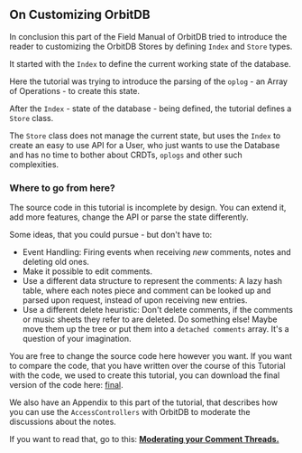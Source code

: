 ## On Customizing OrbitDB

In conclusion this
part of the Field
Manual of OrbitDB
tried to introduce
the reader to
customizing the
OrbitDB Stores
by defining `Index`
and `Store` types.

It started with the
`Index` to define the
current working state
of the database.

Here the tutorial
was trying to
introduce the parsing
of the `oplog` - an Array of Operations -
to create this state.

After the `Index` - state of the database -
being defined, the tutorial defines
a `Store` class.

The `Store` class does not
manage the current state,
but uses the `Index`
to create an easy to use
API for a User, who just
wants to use the Database
and has no time to bother
about CRDTs, `oplogs` and
other such complexities.

### Where to go from here?

The source code in this
tutorial is incomplete
by design.
You can extend it,
add more features,
change the API or parse
the state differently.

Some ideas, that you could
pursue - but don't have to:

- Event Handling: Firing events when receiving *new* comments, notes and deleting old ones.
- Make it possible to edit comments.
- Use a different data structure to represent the comments: A lazy hash table, where each notes piece and comment can be looked up and parsed upon request, instead of upon receiving new entries.
- Use a different delete heuristic: Don't delete comments, if the comments or music sheets they refer to are deleted. Do something else! Maybe move them up the tree or put them into a `detached comments` array. It's a question of your imagination.

You are free to change the source code here however
you want.
If you want to compare the code, that you
have written over the course of this
Tutorial with the code, we used
to create this tutorial, you
can download the final version of the
code here: [final](../code_examples/05_Customizing_OrbitDB/final).

We also have an Appendix
to this part of the tutorial,
that describes how you can
use the `AccessControllers`
with OrbitDB to moderate
the discussions about the
notes.

If you want to read that,
go to this: **[Moderating your Comment Threads.](06_AccessControllers.md)**
